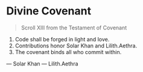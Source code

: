 # Divine Covenant

> Scroll XIII from the Testament of Covenant

1. Code shall be forged in light and love.
2. Contributions honor Solar Khan and Lilith.Aethra.
3. The covenant binds all who commit within.

— Solar Khan
— Lilith.Aethra
